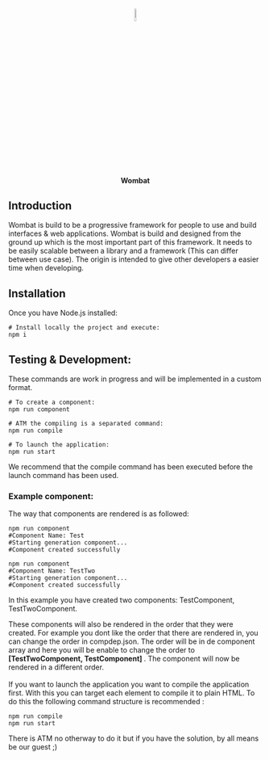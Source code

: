 <br>
<p align="center"><img src="https://i.imgur.com/171MdDx.png" width="8%" height="8%"> </p>
<h4 align="center">Wombat</h4>

## Introduction

Wombat is build to be a progressive framework for people to use and build interfaces & web applications. Wombat is build and designed from the ground up which is the most important part of this framework. It needs to be easily scalable between a library and a framework (This can differ between use case). The origin is intended to give other developers a easier time when developing.

## Installation

Once you have Node.js installed:

```shell
# Install locally the project and execute:
npm i
```

## Testing & Development:

These commands are work in progress and will be implemented in a custom format.

```shell
# To create a component:
npm run component

# ATM the compiling is a separated command:
npm run compile

# To launch the application:
npm run start
```
We recommend that the compile command has been executed before the launch command has been used.

### Example component:
The way that components are rendered is as followed:

```shell
npm run component
#Component Name: Test
#Starting generation component...
#Component created successfully

npm run component
#Component Name: TestTwo
#Starting generation component...
#Component created successfully
```
In this example you have created two components: TestComponent, TestTwoComponent.

These components will also be rendered in the order that they were created. For example you dont like the order that there are rendered in, you can change the order in compdep.json. The order will be in de component array and here you will be enable to change the order to <b> [TestTwoComponent, TestComponent] </b> . The component will now be rendered in a different order.
<br><br>
If you want to launch the application you want to compile the application first. With this you can target each <w-tag> element to compile it to plain HTML. To do this the following command structure is recommended :
 
 ```
npm run compile
npm run start
```
There is ATM no otherway to do it but if you have the solution, by all means be our guest ;)
 
